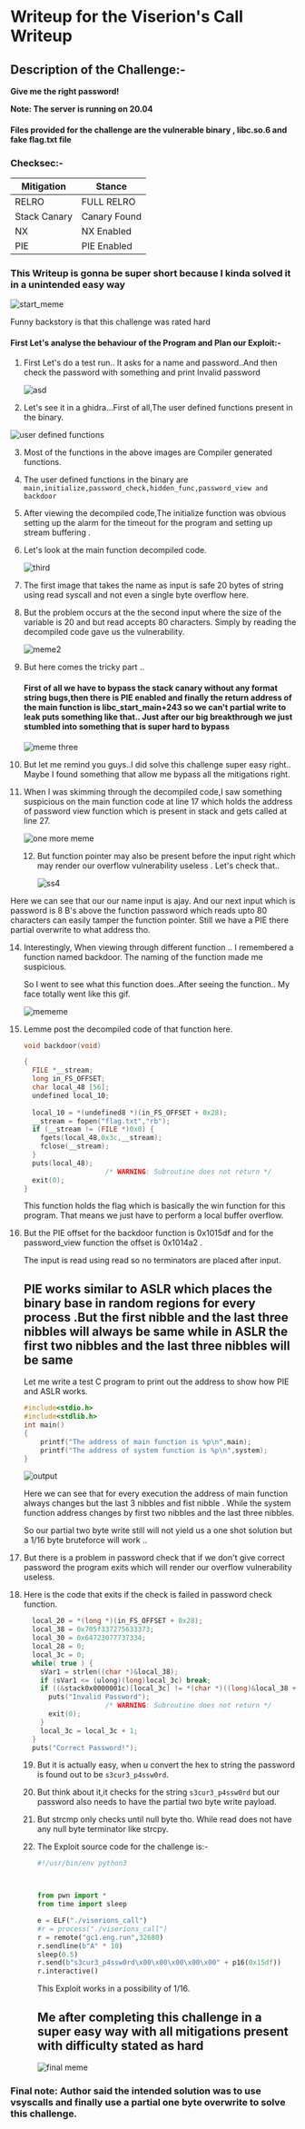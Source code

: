 # Writeup for the Viserion's Call Writeup 

## Description of the Challenge:-

<b> Give me the right password!</b>

<b>Note: The server is running on 20.04 </b>



#### Files provided for the challenge are the vulnerable binary , libc.so.6 and fake flag.txt file

### Checksec:-



| Mitigation   | Stance       |
| ------------ | ------------ |
| RELRO        | FULL RELRO   |
| Stack Canary | Canary Found |
| NX           | NX Enabled   |
| PIE          | PIE Enabled  |



### This Writeup is gonna be super short because I kinda solved it in a unintended easy way



![start_meme](https://memegenerator.net/img/instances/65717385/okay-then-lets-begin.jpg)

Funny backstory is that this challenge was rated hard 

#### First Let's analyse the behaviour of the Program and Plan our Exploit:-

1) First Let's do a test run.. It asks for a name and password..And then check the password with something and print Invalid password

   ![asd](https://raw.githubusercontent.com/vital-information-resource-under-siege/PWN-Challenges/main/inctf-pro-finals/viserions_call/writeup-images/first.png)





2. Let's see it in a ghidra...First of all,The user defined functions present in the binary.

![user defined functions](https://raw.githubusercontent.com/vital-information-resource-under-siege/PWN-Challenges/main/inctf-pro-finals/viserions_call/writeup-images/second.png)



3. Most of the functions in the above images are Compiler generated functions.

4. The user defined functions in the binary are `main,initialize,password_check,hidden_func,password_view and  backdoor`

5. After viewing the decompiled code,The initialize function was obvious setting up the alarm for the timeout for the program and setting up stream buffering .

6. Let's look at the main function decompiled code.

   ![third](https://raw.githubusercontent.com/vital-information-resource-under-siege/PWN-Challenges/main/inctf-pro-finals/viserions_call/writeup-images/third.png)

7. The first image that takes the name as input is safe 20 bytes of string using read syscall and not even a single byte overflow here.

8. But the problem occurs at the the second input where the size of the variable is 20 and but read accepts 80 characters. Simply by reading the decompiled code gave us the vulnerability.

   ![meme2](https://i.redd.it/agw69j6z2c131.jpg)

9. But here comes the tricky part ..

   #### First of all we have to bypass the stack canary without any format string bugs,then there is PIE enabled and finally the return address of the main function is libc_start_main+243 so we can't partial write to leak puts something like that.. Just after our big breakthrough we just stumbled into something that is super hard to bypass

   

   ![meme three](https://memegenerator.net/img/instances/82098423/what-if-i-told-you-there-is-no-way-out.jpg) 

10. But let me remind you guys..I did solve this challenge super easy right.. Maybe I found something that allow me bypass all the mitigations right. 

11. When I was skimming through the decompiled code,I saw something suspicious on the main function code at line 17 which holds the address of password view function which is present in stack and gets called at line 27.

    ![one more meme](https://i.imgflip.com/61y5bv.jpg)

    12. But function pointer may also be present before the input right which may render our overflow vulnerability useless . Let's check that..

        ![ss4](https://raw.githubusercontent.com/vital-information-resource-under-siege/PWN-Challenges/main/inctf-pro-finals/viserions_call/writeup-images/fourth.png)

Here we can see that our our name input is ajay. And our next input which is password is 8 B's above the function password which reads upto 80 characters can easily tamper the function pointer. Still we have a PIE there partial overwrite to what address tho.

14. Interestingly, When viewing through different function .. I remembered a function named backdoor. The naming of the function made me suspicious.

    So I went to see what this function does..After seeing the function.. My face totally went like this gif.

    ![mememe](https://c.tenor.com/8mnrYcikj3sAAAAC/meme-troll.gif)

15. Lemme post the decompiled code of that function here.

    ```c
    void backdoor(void)
    
    {
      FILE *__stream;
      long in_FS_OFFSET;
      char local_48 [56];
      undefined local_10;
      
      local_10 = *(undefined8 *)(in_FS_OFFSET + 0x28);
      __stream = fopen("flag.txt","rb");
      if (__stream != (FILE *)0x0) {
        fgets(local_48,0x3c,__stream);
        fclose(__stream);
      }
      puts(local_48);
                        /* WARNING: Subroutine does not return */
      exit(0);
    }
    ```

    This function holds the flag which is basically the win function for this program. That means we just have to perform a local buffer overflow.

16. But the PIE offset for the backdoor function is 0x1015df and for the password_view function the offset is 0x1014a2 . 

    The input is read using read so no terminators are placed after input. 

    ## PIE works similar to ASLR which places the binary base in random regions for every process .But the first nibble and the last three nibbles will always be same while in ASLR the first two nibbles and the last three nibbles will be same

    Let me write a test C program to print out the address to show how PIE and ASLR works.

    ```c
    #include<stdio.h>
    #include<stdlib.h>
    int main()
    {
    	printf("The address of main function is %p\n",main);
    	printf("The address of system function is %p\n",system);
    }
    ```

    ![output](https://raw.githubusercontent.com/vital-information-resource-under-siege/PWN-Challenges/main/inctf-pro-finals/viserions_call/writeup-images/fifth.png)

    Here we can see that for every execution the address of main function always changes but the last 3 nibbles and fist nibble . While the system function address changes by first two nibbles and the last three nibbles.

    So our partial two byte write still will not yield us a one shot solution but a 1/16 byte bruteforce will work .. 

17. But there is a problem in password check that if we don't give correct password the program exits which will render our overflow vulnerability useless.

18. Here is the code that exits if the check is failed in password check function.

    ```c
      local_20 = *(long *)(in_FS_OFFSET + 0x28);
      local_38 = 0x705f337275633373;
      local_30 = 0x64723077737334;
      local_28 = 0;
      local_3c = 0;
      while( true ) {
        sVar1 = strlen((char *)&local_38);
        if (sVar1 <= (ulong)(long)local_3c) break;
        if ((&stack0x0000001c)[local_3c] != *(char *)((long)&local_38 + (long)local_3c)) {
          puts("Invalid Password");
                        /* WARNING: Subroutine does not return */
          exit(0);
        }
        local_3c = local_3c + 1;
      }
      puts("Correct Password!");
    ```

    

    19. But it is actually easy, when u convert the hex to string the password is found out to be `s3cur3_p4ssw0rd`.

    20. But think about it,it checks for the string `s3cur3_p4ssw0rd` but our password also needs to have the partial two byte write payload.

    21. But strcmp only checks until null byte tho. While read does not have any null byte terminator like strcpy.

    22. The Exploit source code for the challenge is:-

        ```python
        #!/usr/bin/env python3
        
        
        
        from pwn import *
        from time import sleep
        
        e = ELF("./viserions_call")
        #r = process("./viserions_call")
        r = remote("gc1.eng.run",32680)
        r.sendline(b"A" * 10)
        sleep(0.5)
        r.send(b"s3cur3_p4ssw0rd\x00\x00\x00\x00\x00" + p16(0x15df))
        r.interactive()
        
        ```

        This Exploit works in a possibility  of 1/16.

        ## Me after completing this challenge in a super easy way with all mitigations present with difficulty stated as hard

        ![final meme](https://i.kym-cdn.com/photos/images/newsfeed/002/008/781/65d.png)

### Final note: Author said the intended solution was to use vsyscalls and finally use a partial one byte overwrite to solve this challenge.

